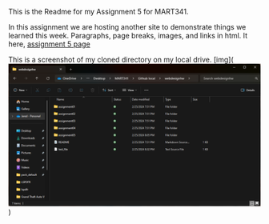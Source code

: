 This is the Readme for my Assignment 5 for MART341.

In this assignment we are hosting another site to demonstrate things we learned this week. Paragraphs, page breaks, images, and links in html. It here, [assignment 5 page](https://jareddevault.github.io/webdesignhw/assignment05/)

This is a screenshot of my cloned directory on my local drive. 
[img](![alt text](<Images/Screenshot 2024-02-25 203720.png>))
